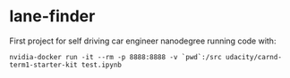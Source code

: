 # lane-finder
First project for self driving car engineer nanodegree
running code with:

``nvidia-docker run -it --rm -p 8888:8888 -v `pwd`:/src udacity/carnd-term1-starter-kit test.ipynb``
